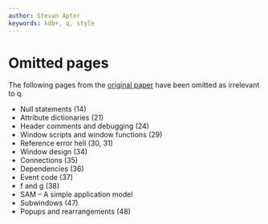 ```yaml
---
author: Stevan Apter
keywords: kdb+, q, style
---
```


# Omitted pages


The following pages from the [original paper](http://www.nsl.com/papers/style.pdf) have been omitted as irrelevant to q.

-   Null statements (14)
-   Attribute dictionaries (21)
-   Header comments and debugging (24)
-   Window scripts and window functions (29)
-   Reference error hell (30, 31)
-   Window design (34)
-   Connections (35)
-   Dependencies (36)
-   Event code (37)
-   f and g (38)
-   SAM – A simple application model
-   Subwindows (47)
-   Popups and rearrangements (48)